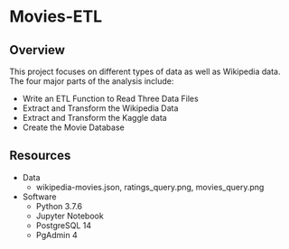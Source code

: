 # Movies-ETL

## Overview
This project focuses on different types of data as well as Wikipedia data. The four major parts of the analysis include:
- Write an ETL Function to Read Three Data Files
- Extract and Transform the Wikipedia Data
- Extract and Transform the Kaggle data
- Create the Movie Database

## Resources
- Data
   - wikipedia-movies.json, ratings_query.png, movies_query.png
- Software
   - Python 3.7.6
   - Jupyter Notebook
   - PostgreSQL 14
   - PgAdmin 4


